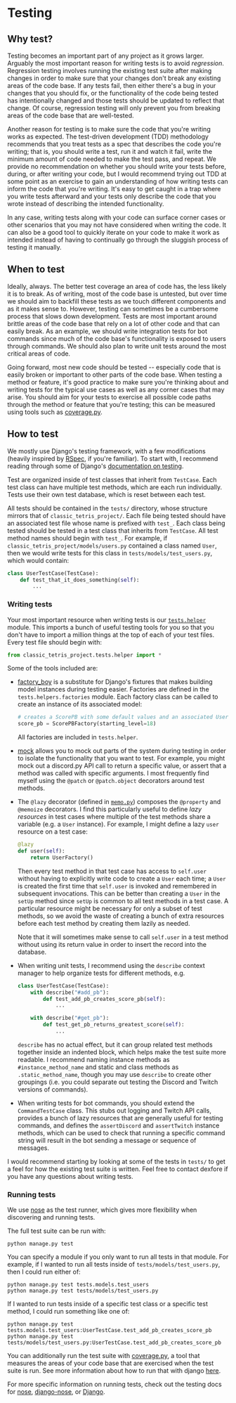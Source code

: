 # Testing

## Why test?
Testing becomes an important part of any project as it grows larger. Arguably the most important reason for writing tests is to avoid *regression*. Regression testing involves running the existing test suite after making changes in order to make sure that your changes don't break any existing areas of the code base. If any tests fail, then either there's a bug in your changes that you should fix, or the functionality of the code being tested has intentionally changed and those tests should be updated to reflect that change. Of course, regression testing will only prevent you from breaking areas of the code base that are well-tested.

Another reason for testing is to make sure the code that you're writing works as expected. The test-driven development (TDD) methodology recommends that you treat tests as a spec that describes the code you're writing; that is, you should write a test, run it and watch it fail, write the minimum amount of code needed to make the test pass, and repeat. We provide no recommendation on whether you should write your tests before, during, or after writing your code, but I would recommend trying out TDD at some point as an exercise to gain an understanding of how writing tests can inform the code that you're writing. It's easy to get caught in a trap where you write tests afterward and your tests only describe the code that you wrote instead of describing the intended functionality.

In any case, writing tests along with your code can surface corner cases or other scenarios that you may not have considered when writing the code. It can also be a good tool to quickly iterate on your code to make it work as intended instead of having to continually go through the sluggish process of testing it manually.


## When to test
Ideally, always. The better test coverage an area of code has, the less likely it is to break. As of writing, most of the code base is untested, but over time we should aim to backfill these tests as we touch different components and as it makes sense to. However, testing can sometimes be a cumbersome process that slows down development. Tests are most important around brittle areas of the code base that rely on a lot of other code and that can easily break. As an example, we should write integration tests for bot commands since much of the code base's functionality is exposed to users through commands. We should also plan to write unit tests around the most critical areas of code.

Going forward, most new code should be tested -- especially code that is easily broken or important to other parts of the code base. When testing a method or feature, it's good practice to make sure you're thinking about and writing tests for the typical use cases as well as any corner cases that may arise. You should aim for your tests to exercise all possible code paths through the method or feature that you're testing; this can be measured using tools such as [coverage.py](https://coverage.readthedocs.io/en/coverage-5.1/).


## How to test
We mostly use Django's testing framework, with a few modifications (heavily inspired by [RSpec](https://rspec.info/), if you're familiar). To start with, I recommend reading through some of Django's [documentation on testing](https://docs.djangoproject.com/en/2.2/topics/testing/).

Test are organized inside of test classes that inherit from `TestCase`. Each test class can have multiple test methods, which are each run individually. Tests use their own test database, which is reset between each test.

All tests should be contained in the `tests/` directory, whose structure mirrors that of `classic_tetris_project/`. Each file being tested should have an associated test file whose name is prefixed with `test_`. Each class being tested should be tested in a test class that inherits from `TestCase`. All test method names should begin with `test_`. For example, if `classic_tetris_project/models/users.py` contained a class named `User`, then we would write tests for this class in `tests/models/test_users.py`, which would contain:
```python
class UserTestCase(TestCase):
    def test_that_it_does_something(self):
        ...
```

### Writing tests
Your most important resource when writing tests is our [`tests.helper`](https://github.com/professor-l/classic-tetris-project/blob/master/tests/helper/__init__.py) module. This imports a bunch of useful testing tools for you so that you don't have to import a million things at the top of each of your test files. Every test file should begin with:
```python
from classic_tetris_project.tests.helper import *
```

Some of the tools included are:
- [factory_boy](https://factoryboy.readthedocs.io/en/latest/) is a substitute for Django's fixtures that makes building model instances during testing easier. Factories are defined in the `tests.helpers.factories` module. Each factory class can be called to create an instance of its associated model:
  ```python
  # creates a ScorePB with some default values and an associated User
  score_pb = ScorePBFactory(starting_level=18)
  ```
  All factories are included in `tests.helper`.
- [mock](https://docs.python.org/3/library/unittest.mock.html) allows you to mock out parts of the system during testing in order to isolate the functionality that you want to test. For example, you might mock out a discord.py API call to return a specific value, or assert that a method was called with specific arguments. I most frequently find myself using the `@patch` or `@patch.object` decorators around test methods.
- The `@lazy` decorator (defined in [`memo.py`](https://github.com/professor-l/classic-tetris-project/blob/master/classic_tetris_project/util/memo.py)) composes the `@property` and `@memoize` decorators. I find this particularly useful to define *lazy resources* in test cases where multiple of the test methods share a variable (e.g. a `User` instance). For example, I might define a lazy `user` resource on a test case:
  ```python
  @lazy
  def user(self):
      return UserFactory()
  ```
  Then every test method in that test case has access to `self.user` without having to explicitly write code to create a `User` each time; a `User` is created the first time that `self.user` is invoked and remembered in subsequent invocations. This can be better than creating a `User` in the `setUp` method since `setUp` is common to all test methods in a test case. A particular resource might be necessary for only a subset of test methods, so we avoid the waste of creating a bunch of extra resources before each test method by creating them lazily as needed.

  Note that it will sometimes make sense to call `self.user` in a test method without using its return value in order to insert the record into the database.
- When writing unit tests, I recommend using the `describe` context manager to help organize tests for different methods, e.g.
  ```python
  class UserTestCase(TestCase):
      with describe("#add_pb"):
          def test_add_pb_creates_score_pb(self):
              ...

      with describe("#get_pb"):
          def test_get_pb_returns_greatest_score(self):
              ...
  ```
  `describe` has no actual effect, but it can group related test methods together inside an indented block, which helps make the test suite more readable. I recommend naming instance methods as `#instance_method_name` and static and class methods as `.static_method_name`, though you may use `describe` to create other groupings (i.e. you could separate out testing the Discord and Twitch versions of commands).
- When writing tests for bot commands, you should extend the `CommandTestCase` class. This stubs out logging and Twitch API calls, provides a bunch of lazy resources that are generally useful for testing commands, and defines the `assertDiscord` and `assertTwitch` instance methods, which can be used to check that running a specific command string will result in the bot sending a message or sequence of messages.

I would recommend starting by looking at some of the tests in `tests/` to get a feel for how the existing test suite is written. Feel free to contact dexfore if you have any questions about writing tests.

### Running tests
We use [nose](https://nose.readthedocs.io/en/latest/) as the test runner, which gives more flexibility when discovering and running tests.

The full test suite can be run with:
```
python manage.py test
```
You can specify a module if you only want to run all tests in that module. For example, if I wanted to run all tests inside of `tests/models/test_users.py`, then I could run either of:
```
python manage.py test tests.models.test_users
python manage.py test tests/models/test_users.py
```
If I wanted to run tests inside of a specific test class or a specific test method, I could run something like one of:
```
python manage.py test tests.models.test_users:UserTestCase.test_add_pb_creates_score_pb
python manage.py test tests/models/test_users.py:UserTestCase.test_add_pb_creates_score_pb
```

You can additionally run the test suite with [coverage.py](https://coverage.readthedocs.io/), a tool that measures the areas of your code base that are exercised when the test suite is run. See more information about how to run that with django [here](https://docs.djangoproject.com/en/2.2/topics/testing/advanced/#integration-with-coverage-py).

For more specific information on running tests, check out the testing docs for [nose](https://nose.readthedocs.io/en/latest/usage.html), [django-nose](https://django-nose.readthedocs.io/en/latest/usage.html), or [Django](https://docs.djangoproject.com/en/2.2/topics/testing/overview/).
